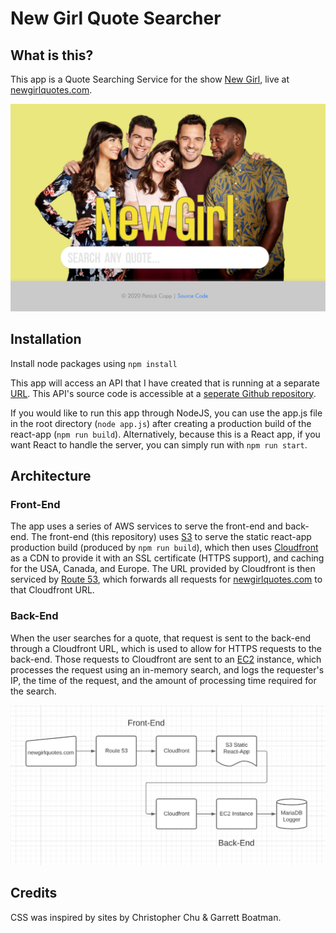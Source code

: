 # New Girl Quote Searcher

## What is this?

This app is a Quote Searching Service for the show [New Girl](https://www.imdb.com/title/tt1826940/), live at [newgirlquotes.com](https://newgirlquotes.com).

![](Site.PNG)

## Installation

Install node packages using ```npm install```

This app will access an API that I have created that is running at a separate [URL](http://d1uwzs0p105509.cloudfront.net/?quote=example). This API's source code is accessible at a [seperate Github repository](https://github.com/patrickcopp/NewGirlQuotes).

If you would like to run this app through NodeJS, you can use the app.js file in the root directory (```node app.js```) after creating a production build of the react-app (```npm run build```). Alternatively, because this is a React app, if you want React to handle the server, you can simply run with ```npm run start```.

## Architecture
### Front-End
The app uses a series of AWS services to serve the front-end and back-end. The front-end (this repository) uses [S3](https://aws.amazon.com/s3/) to serve the static react-app production build (produced by ```npm run build```), which then uses [Cloudfront](https://aws.amazon.com/cloudfront/) as a CDN to provide it with an SSL certificate (HTTPS support), and caching for the USA, Canada, and Europe. The URL provided by Cloudfront is then serviced by [Route 53](https://aws.amazon.com/route53/), which forwards all requests for [newgirlquotes.com](https://newgirlquotes.com) to that Cloudfront URL.
### Back-End
When the user searches for a quote, that request is sent to the back-end through a Cloudfront URL, which is used to allow for HTTPS requests to the back-end. Those requests to Cloudfront are sent to an [EC2](https://aws.amazon.com/ec2/) instance, which processes the request using an in-memory search, and logs the requester's IP, the time of the request, and the amount of processing time required for the search.

![](Architecture.PNG)

## Credits
CSS was inspired by sites by Christopher Chu & Garrett Boatman.